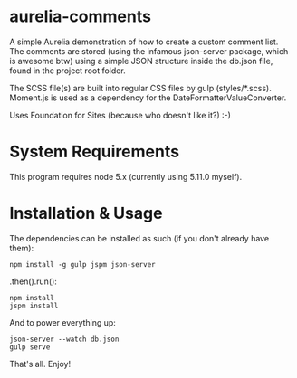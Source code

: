 # aurelia-comments
A simple Aurelia demonstration of how to create a custom comment list. The comments are stored (using the infamous json-server package, which is awesome btw) using a simple JSON structure inside the db.json file, found in the project root folder.

The SCSS file(s) are built into regular CSS files by gulp (styles/*.scss). Moment.js is used as a dependency for the DateFormatterValueConverter.

Uses Foundation for Sites (because who doesn't like it?) :-)

# System Requirements
This program requires node 5.x (currently using 5.11.0 myself).

# Installation & Usage
The dependencies can be installed as such (if you don't already have them):

```
npm install -g gulp jspm json-server
```

.then().run():

```
npm install
jspm install
```

And to power everything up:

```
json-server --watch db.json
gulp serve
```

That's all. Enjoy!
